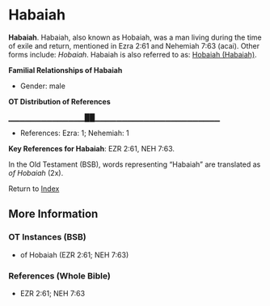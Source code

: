 # Habaiah
**Habaiah**. 
Habaiah, also known as Hobaiah, was a man living during the time of exile and return, mentioned in Ezra 2:61 and Nehemiah 7:63 (acai). 
Other forms include: 
*Hobaiah*. 
Habaiah is also referred to as: 
[Hobaiah (Habaiah)](Hobaiah.md). 




**Familial Relationships of Habaiah**


* Gender: male


**OT Distribution of References**

▁▁▁▁▁▁▁▁▁▁▁▁▁▁██▁▁▁▁▁▁▁▁▁▁▁▁▁▁▁▁▁▁▁▁▁▁▁
* References: Ezra: 1; Nehemiah: 1



**Key References for Habaiah**: 
EZR 2:61, NEH 7:63. 


In the Old Testament (BSB), words representing “Habaiah” are translated as 
*of Hobaiah* (2x). 




Return to [Index](00-Index.md)

## More Information

### OT Instances (BSB)

* of Hobaiah (EZR 2:61; NEH 7:63)



### References (Whole Bible)

* EZR 2:61; NEH 7:63



